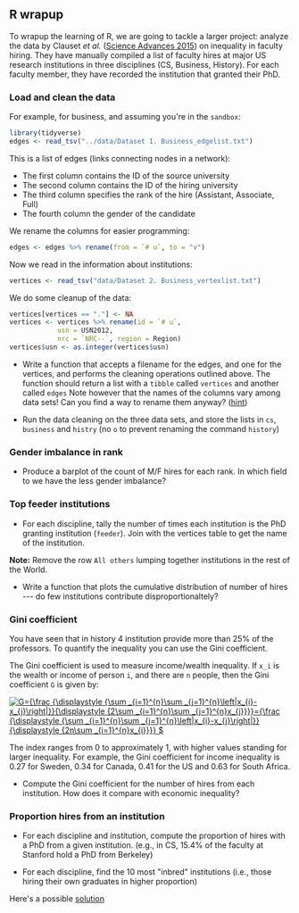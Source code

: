 ## R wrapup

To wrapup the learning of R, we are going to tackle a larger project: analyze the data by Clauset *et al.* ([Science Advances 2015](http://advances.sciencemag.org/content/1/1/e1400005)) on inequality in faculty hiring. They have manually compiled a list of faculty hires at major US research institutions in three disciplines (CS, Business, History). For each faculty member, they have recorded the institution that granted their PhD.

### Load and clean the data

For example, for business, and assuming you're in the `sandbox`:

```r
library(tidyverse)
edges <- read_tsv("../data/Dataset 1. Business_edgelist.txt")
```

This is a list of edges (links connecting nodes in a network):

- The first column contains the ID of the source university
- The second column contains the ID of the hiring university
- The third column specifies the rank of the hire (Assistant, Associate, Full)
- The fourth column the gender of the candidate

We rename the columns for easier programming:

```r
edges <- edges %>% rename(from = `# u`, to = "v")
```

Now we read in the information about institutions:

```r
vertices <- read_tsv("data/Dataset 2. Business_vertexlist.txt")
```

We do some cleanup of the data:

```r
vertices[vertices == "."] <- NA
vertices <- vertices %>% rename(id = `# u`, 
            usn = USN2012, 
            nrc = `NRC--`, region = Region)
vertices$usn <- as.integer(vertices$usn)
```

- Write a function that accepts a filename for the edges, and one for the vertices, and performs the cleaning operations outlined above. The function should return a list with a `tibble` called `vertices` and another called `edges` Note however that the names of the columns vary among data sets! Can you find a way to rename them anyway? ([hint](http://stackoverflow.com/questions/43578723/conditional-replacement-of-column-name-in-tibble-using-dplyr))

- Run the data cleaning on the three data sets, and store the lists in `cs`, `business` and `histry` (no `o` to prevent renaming the command `history`)

### Gender imbalance in rank

- Produce a barplot of the count of M/F hires for each rank. In which field to we have the less gender imbalance?

### Top feeder institutions

- For each discipline, tally the number of times each institution is the PhD granting institution (`feeder`). Join with the vertices table to get the name of the institution. 

**Note:** Remove the row `All others` lumping together institutions in the rest of the World.

- Write a function that plots the cumulative distribution of number of hires --- do few institutions contribute  disproportionaltely?

### Gini coefficient

You have seen that in history 4 institution provide more than 25% of the professors. To quantify the inequality you can use the Gini coefficient.

The Gini coefficient is used to measure income/wealth inequality. If `x_i` is the wealth or income of person `i`, and there are `n` people, then the Gini coefficient `G` is given by:

<a href="https://www.codecogs.com/eqnedit.php?latex=G={\frac&space;{\displaystyle&space;{\sum&space;_{i=1}^{n}\sum&space;_{j=1}^{n}\left|x_{i}-x_{j}\right|}}{\displaystyle&space;{2\sum&space;_{i=1}^{n}\sum&space;_{j=1}^{n}x_{j}}}}={\frac&space;{\displaystyle&space;{\sum&space;_{i=1}^{n}\sum&space;_{j=1}^{n}\left|x_{i}-x_{j}\right|}}{\displaystyle&space;{2n\sum&space;_{i=1}^{n}x_{i}}}}&space;$" target="_blank"><img src="https://latex.codecogs.com/gif.latex?G={\frac&space;{\displaystyle&space;{\sum&space;_{i=1}^{n}\sum&space;_{j=1}^{n}\left|x_{i}-x_{j}\right|}}{\displaystyle&space;{2\sum&space;_{i=1}^{n}\sum&space;_{j=1}^{n}x_{j}}}}={\frac&space;{\displaystyle&space;{\sum&space;_{i=1}^{n}\sum&space;_{j=1}^{n}\left|x_{i}-x_{j}\right|}}{\displaystyle&space;{2n\sum&space;_{i=1}^{n}x_{i}}}}&space;$" title="G={\frac {\displaystyle {\sum _{i=1}^{n}\sum _{j=1}^{n}\left|x_{i}-x_{j}\right|}}{\displaystyle {2\sum _{i=1}^{n}\sum _{j=1}^{n}x_{j}}}}={\frac {\displaystyle {\sum _{i=1}^{n}\sum _{j=1}^{n}\left|x_{i}-x_{j}\right|}}{\displaystyle {2n\sum _{i=1}^{n}x_{i}}}} $" /></a>

The index ranges from 0 to approximately 1, with higher values standing for larger inequality. For example, the Gini coefficient for income inequality is 0.27 for Sweden, 0.34 for Canada, 0.41 for the US and 0.63 for South Africa.

- Compute the Gini coefficient for the number of hires from each institution. How does it compare with economic inequality?

### Proportion hires from an institution

- For each discipline and institution, compute the proportion of hires with a PhD from a given institution. (e.g., in CS, 15.4% of the faculty at Stanford hold a PhD from Berkeley)

- For each discipline, find the 10 most "inbred" institutions (i.e., those hiring their own graduates in higher proportion)

Here's a possible [solution](solutions/week9)

